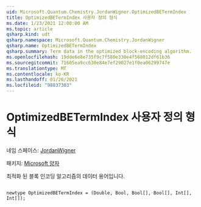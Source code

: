 ```yaml
---
uid: Microsoft.Quantum.Chemistry.JordanWigner.OptimizedBETermIndex
title: OptimizedBETermIndex 사용자 정의 형식
ms.date: 1/23/2021 12:00:00 AM
ms.topic: article
qsharp.kind: udt
qsharp.namespace: Microsoft.Quantum.Chemistry.JordanWigner
qsharp.name: OptimizedBETermIndex
qsharp.summary: Term data in the optimized block-encoding algorithm.
ms.openlocfilehash: 19dde6e8e735f9c7f580e330e4f568012df61b36
ms.sourcegitcommit: 71605ea9cc630e84e7ef29027e1f0ea06299747e
ms.translationtype: MT
ms.contentlocale: ko-KR
ms.lasthandoff: 01/26/2021
ms.locfileid: "98837303"
---
```

# <a name="optimizedbetermindex-user-defined-type"></a>OptimizedBETermIndex 사용자 정의 형식

네임 스페이스: [JordanWigner](xref:Microsoft.Quantum.Chemistry.JordanWigner)

패키지: [Microsoft 양자](https://nuget.org/packages/Microsoft.Quantum.Chemistry)


최적화 된 블록 인코딩 알고리즘의 데이터 용어입니다.

```qsharp

newtype OptimizedBETermIndex = (Double, Bool, Bool[], Bool[], Int[], Int[]);
```

